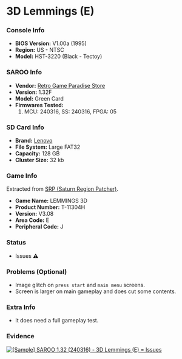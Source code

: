 # 3D Lemmings (E)

### Console Info

- <b>BIOS Version:</b> V1.00a (1995)
- <b>Region:</b> US - NTSC
- <b>Model:</b> HST-3220 (Black - Tectoy)

### SAROO Info

- <b>Vendor:</b> [Retro Game Paradise Store](https://s.click.aliexpress.com/e/_DlCqvfB)
- <b>Version:</b> 1.32F
- <b>Model:</b> Green Card
- <b>Firmwares Tested:</b>
  1. MCU: 240316, SS: 240316, FPGA: 05

### SD Card Info

- <b>Brand:</b> [Lenovo](https://s.click.aliexpress.com/e/_DBowUFx)
- <b>File System:</b> Large FAT32
- <b>Capacity:</b> 128 GB
- <b>Cluster Size:</b> 32 kb

### Game Info

Extracted from [SRP (Saturn Region Patcher)](https://segaxtreme.net/resources/saturn-region-patcher.81/download).

- <b>Game Name:</b> LEMMINGS 3D
- <b>Product Number:</b> T-11304H
- <b>Version:</b> V3.08
- <b>Area Code:</b> E
- <b>Peripheral Code:</b> J

### Status

- Issues :warning:

### Problems (Optional)

- Image glitch on `press start` and `main menu` screens.
- Screen is larger on main gameplay and does cut some contents.

### Extra Info

- It does need a full gameplay test.

### Evidence

[![[Sample] SAROO 1.32 (240316) - 3D Lemmings (E) = Issues](https://img.youtube.com/vi/1D3dBn-tjbw/0.jpg)](https://www.youtube.com/watch?v=1D3dBn-tjbw)
